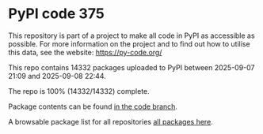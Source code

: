 # PyPI code 375

This repository is part of a project to make all code in PyPI as accessible as possible. For more information 
on the project and to find out how to utilise this data, see the website: https://py-code.org/

This repo contains 14332 packages uploaded to PyPI between 
2025-09-07 21:09 and 2025-09-08 22:44.

The repo is 100% (14332/14332) complete.

Package contents can be found [in the code branch](https://github.com/pypi-data/pypi-mirror-375/tree/code/packages).

A browsable package list for all repositories [all packages here](https://py-code.org/repositories/pypi-mirror-375).


